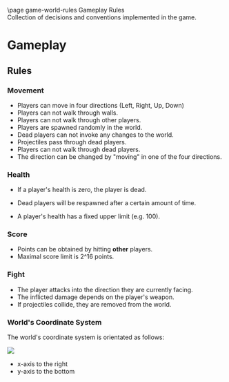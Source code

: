 \page game-world-rules Gameplay Rules  
Collection of decisions and conventions implemented in the game.

# Gameplay

## Rules

### Movement

* Players can move in four directions (Left, Right, Up, Down)
* Players can not walk through walls.
* Players can not walk through other players.
* Players are spawned randomly in the world.
* Dead players can not invoke any changes to the world.
* Projectiles pass through dead players.
* Players can not walk through dead players.
* The direction can be changed by "moving" in one of the four directions.

### Health

* If a player's health is zero, the player is dead.
* Dead players will be respawned after a certain amount of time.

* A player's health has a fixed upper limit (e.g. 100).

### Score

* Points can be obtained by hitting **other** players.
* Maximal score limit is 2^16 points.

### Fight

* The player attacks into the direction they are currently facing.
* The inflicted damage depends on the player's weapon.
* If projectiles collide, they are removed from the world.

### World's Coordinate System

The world's coordinate system is orientated as follows:

<img src="coordinate_system.png" align="left"/><br/>

* x-axis to the right
* y-axis to the bottom 

